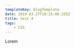```yaml
---
templateKey: blogTemplate
date: 2019-03-27T18:25:00.255Z
title: test 4
tags:
    - CSS
---
```


Lorem
